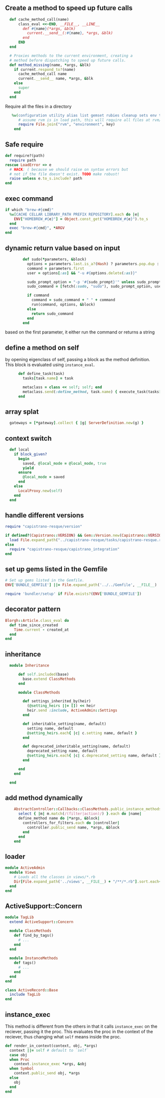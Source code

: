 Create a method to speed up future calls
---
```ruby
  def cache_method_call(name)
      class_eval <<-END, __FILE__, __LINE__
        def #{name}(*args, &blk)
          current.__send__(:#{name}, *args, &blk)
        end
      END
  end

  # Proxies methods to the current environment, creating a
  # method before dispatching to speed up future calls.
  def method_missing(name, *args, &blk)
    if current.respond_to?(name)
      cache_method_call name
      current.__send__ name, *args, &blk
    else
      super
    end
  end
```
Require all the files in a directory
```ruby
   %w(configuration utility alias list gemset rubies cleanup sets env tools info wrapper).each do |key|
      # assume rvm is in load path, this will require all files at rvm/environment/*
      require File.join("rvm", "environment", key)
    end
```
Safe require
---
```ruby
def require?(path)
  require path
rescue LoadError => e
  # HACK: ( because we should raise on syntax errors but
  # not if the file doesn't exist. TODO make robust!
  raise unless e.to_s.include? path
end
```
exec command
---
```ruby
if which "brew-#{cmd}"
  %w[CACHE CELLAR LIBRARY_PATH PREFIX REPOSITORY].each do |e|
    ENV["HOMEBREW_#{e}"] = Object.const_get("HOMEBREW_#{e}").to_s
  end
  exec "brew-#{cmd}", *ARGV
end
```
dynamic return value based on input
---
```ruby
        def sudo(*parameters, &block)
          options = parameters.last.is_a?(Hash) ? parameters.pop.dup : {}
          command = parameters.first
          user = options[:as] && "-u #{options.delete(:as)}"

          sudo_prompt_option = "-p '#{sudo_prompt}'" unless sudo_prompt.empty?
          sudo_command = [fetch(:sudo, "sudo"), sudo_prompt_option, user].compact.join(" ")

          if command
            command = sudo_command + " " + command
            run(command, options, &block)
          else
            return sudo_command
          end
        end
```
based on the first parameter, it either run the command or returns a string

define a method on self 
---
by opening eigenclass of self, passing a block as the method definition. This block is evaluated using `instance_eval`. 
```ruby
      def define_task(task)
        tasks[task.name] = task

        metaclass = class << self; self; end
        metaclass.send(:define_method, task.name) { execute_task(tasks[task.name]) }
      end
```
array splat
---
```ruby
  gateways = [*gateway].collect { |g| ServerDefinition.new(g) }
```

context switch
---
```ruby
  def local
    if block_given?
      begin
        saved, @local_mode = @local_mode, true
        yield
      ensure
        @local_mode = saved
      end
    else
      LocalProxy.new(self)
    end
  end
```
handle different versions 
---
```ruby
require "capistrano-resque/version"

if defined?(Capistrano::VERSION) && Gem::Version.new(Capistrano::VERSION).release >= Gem::Version.new("3.0.0")
  load File.expand_path("../capistrano-resque/tasks/capistrano-resque.rake", __FILE__)
else
  require "capistrano-resque/capistrano_integration"
end
```
set up gems listed in the Gemfile
---
```ruby
# Set up gems listed in the Gemfile.
ENV['BUNDLE_GEMFILE'] ||= File.expand_path('../../Gemfile', __FILE__)

require 'bundler/setup' if File.exists?(ENV['BUNDLE_GEMFILE'])
```
decorator pattern
---
```ruby
Blorgh::Article.class_eval do
  def time_since_created
    Time.current - created_at
  end
end
```
inheritance
---
```ruby
  module Inheritance

      def self.included(base)
        base.extend ClassMethods
      end

      module ClassMethods

        def settings_inherited_by(heir)
          (@setting_heirs ||= []) << heir
          heir.send :include, ActiveAdmin::Settings
        end

        def inheritable_setting(name, default)
          setting name, default
          @setting_heirs.each{ |c| c.setting name, default }
        end

        def deprecated_inheritable_setting(name, default)
          deprecated_setting name, default
          @setting_heirs.each{ |c| c.deprecated_setting name, default }
        end

      end
    end

  end
```
add method dynamically
---
```ruby
    AbstractController::Callbacks::ClassMethods.public_instance_methods.
      select { |m| m.match(/(filter|action)/) }.each do |name|
      define_method name do |*args, &block|
        controllers_for_filters.each do |controller|
          controller.public_send name, *args, &block
        end
      end
    end
```
loader
---
```ruby
module ActiveAdmin
  module Views
    # Loads all the classes in views/*.rb
    Dir[File.expand_path('../views', __FILE__) + "/**/*.rb"].sort.each{ |f| require f }
  end
end
```
ActiveSupport::Concern
---
```ruby
module TagLib
  extend ActiveSupport::Concern

  module ClassMethods
    def find_by_tags()
      # ...
    end
  end
 
  module InstanceMethods
    def tags()
      # ...
    end
  end 
end

class ActiveRecord::Base
  include TagLib
end
```
instance_exec
---
This method is different from the others in that it calls `instance_exec` on the reciever, passing it the proc. This evaluates the proc in the context of the reciever, thus changing what `self` means inside the proc.
```ruby
def render_in_context(context, obj, *args)
  context ||= self # default to `self`
  case obj
  when Proc
    context.instance_exec *args, &obj
  when Symbol
    context.public_send obj, *args
  else
    obj
  end
end
```
